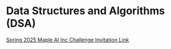 # Data Structures and Algorithms (DSA)

[Spring 2025 Maple AI Inc Challenge Invitation Link](https://codeforces.com/contestInvitation/a927cb11c6dc250d00366b665cc786ebafcf46ea)
